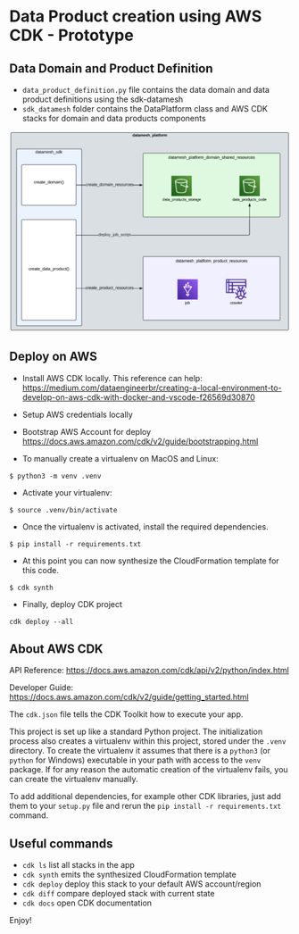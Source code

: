 
# Data Product creation using AWS CDK - Prototype

## Data Domain and Product Definition

- `data_product_definition.py` file contains the data domain and data product definitions using the sdk-datamesh
- `sdk_datamesh` folder contains the DataPlatform class and AWS CDK stacks for domain and data products components

![prototype diagram](images/prototype_diagram.png)

## Deploy on AWS

- Install AWS CDK locally. This reference can help:
https://medium.com/dataengineerbr/creating-a-local-environment-to-develop-on-aws-cdk-with-docker-and-vscode-f26569d30870

- Setup AWS credentials locally

- Bootstrap AWS Account for deploy
https://docs.aws.amazon.com/cdk/v2/guide/bootstrapping.html

- To manually create a virtualenv on MacOS and Linux:

```
$ python3 -m venv .venv
```

- Activate your virtualenv:

```
$ source .venv/bin/activate
```

- Once the virtualenv is activated, install the required dependencies.

```
$ pip install -r requirements.txt
```

- At this point you can now synthesize the CloudFormation template for this code.

```
$ cdk synth
```

- Finally, deploy CDK project

```
cdk deploy --all
```

## About AWS CDK

API Reference:
https://docs.aws.amazon.com/cdk/api/v2/python/index.html

Developer Guide:
https://docs.aws.amazon.com/cdk/v2/guide/getting_started.html

The `cdk.json` file tells the CDK Toolkit how to execute your app.

This project is set up like a standard Python project.  The initialization
process also creates a virtualenv within this project, stored under the `.venv`
directory.  To create the virtualenv it assumes that there is a `python3`
(or `python` for Windows) executable in your path with access to the `venv`
package. If for any reason the automatic creation of the virtualenv fails,
you can create the virtualenv manually.


To add additional dependencies, for example other CDK libraries, just add
them to your `setup.py` file and rerun the `pip install -r requirements.txt`
command.

## Useful commands

 * `cdk ls`          list all stacks in the app
 * `cdk synth`       emits the synthesized CloudFormation template
 * `cdk deploy`      deploy this stack to your default AWS account/region
 * `cdk diff`        compare deployed stack with current state
 * `cdk docs`        open CDK documentation

Enjoy!
